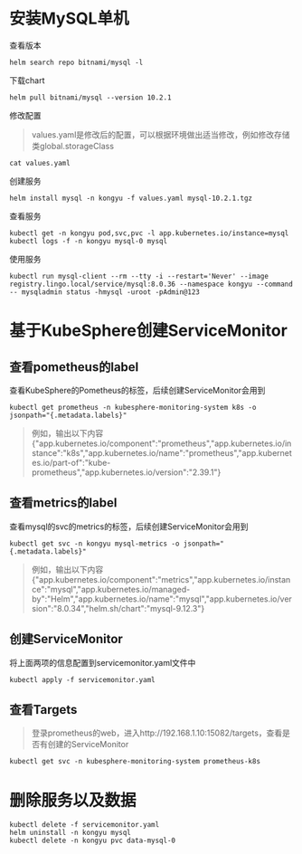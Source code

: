 # 安装MySQL单机

查看版本

```
helm search repo bitnami/mysql -l
```

下载chart

```
helm pull bitnami/mysql --version 10.2.1
```

修改配置

> values.yaml是修改后的配置，可以根据环境做出适当修改，例如修改存储类global.storageClass

```
cat values.yaml
```

创建服务

```shell
helm install mysql -n kongyu -f values.yaml mysql-10.2.1.tgz
```

查看服务

```shell
kubectl get -n kongyu pod,svc,pvc -l app.kubernetes.io/instance=mysql
kubectl logs -f -n kongyu mysql-0 mysql
```

使用服务

```
kubectl run mysql-client --rm --tty -i --restart='Never' --image  registry.lingo.local/service/mysql:8.0.36 --namespace kongyu --command -- mysqladmin status -hmysql -uroot -pAdmin@123
```

# 基于KubeSphere创建ServiceMonitor

## 查看pometheus的label

查看KubeSphere的Pometheus的标签，后续创建ServiceMonitor会用到

```shell
kubectl get prometheus -n kubesphere-monitoring-system k8s -o jsonpath="{.metadata.labels}"
```

> 例如，输出以下内容{"app.kubernetes.io/component":"prometheus","app.kubernetes.io/instance":"k8s","app.kubernetes.io/name":"prometheus","app.kubernetes.io/part-of":"kube-prometheus","app.kubernetes.io/version":"2.39.1"}

## 查看metrics的label

查看mysql的svc的metrics的标签，后续创建ServiceMonitor会用到

```shell
kubectl get svc -n kongyu mysql-metrics -o jsonpath="{.metadata.labels}"
```

> 例如，输出以下内容{"app.kubernetes.io/component":"metrics","app.kubernetes.io/instance":"mysql","app.kubernetes.io/managed-by":"Helm","app.kubernetes.io/name":"mysql","app.kubernetes.io/version":"8.0.34","helm.sh/chart":"mysql-9.12.3"}

## 创建ServiceMonitor

将上面两项的信息配置到servicemonitor.yaml文件中

```shell
kubectl apply -f servicemonitor.yaml
```

## 查看Targets

> 登录prometheus的web，进入http://192.168.1.10:15082/targets，查看是否有创建的ServiceMonitor

```shell
kubectl get svc -n kubesphere-monitoring-system prometheus-k8s
```

# 删除服务以及数据

```
kubectl delete -f servicemonitor.yaml
helm uninstall -n kongyu mysql
kubectl delete -n kongyu pvc data-mysql-0
```

# 
